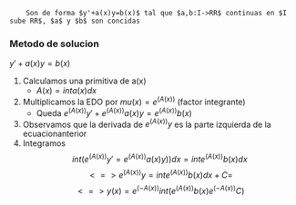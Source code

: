 		Son de forma $y'+a(x)y=b(x)$ tal que $a,b:I->RR$ continuas en $I sube RR$, $a$ y $b$ son concidas

### Metodo de solucion
$y'+a(x)y=b(x)$
1. Calculamos una primitiva de a(x)
	- $A(x) = int a(x) dx$
2. Multiplicamos la EDO por $mu(x)=e^(A(x))$ (factor integrante)
	- Queda $e^(A(x))y'+e^(A(x))a(x)y = e^(A(x))b(x)$
3. Observamos que la derivada de $e^(A(x))y$ es la parte izquierda de la ecuacionanterior
4. Integramos$$int (e^(A(x))y' = e^(A(x))a(x)y))dx=int e^(A(x)) b(x)dx$$ $$<=> e^(A(x))y = int e^(A(x))b(x)dx + C=$$$$ <=> y(x) = e^(-A(x)) int (e^(A(x))b(x) e^(-A(x))C)$$ 